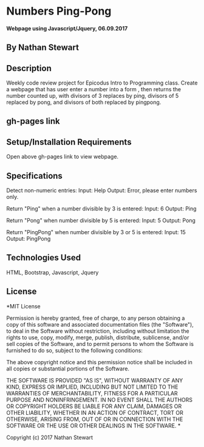 # Numbers Ping-Pong

#### Webpage using Javascript/Jquery, 06.09.2017

## By Nathan Stewart

## Description

Weekly code review project for Epicodus Intro to Programming class. Create a webpage that has user enter a number into a form , then returns the number counted up, with divisors of 3 replaces by ping, divisors of 5 replaced by pong, and divisors of both replaced by pingpong.

## gh-pages link



## Setup/Installation Requirements

Open above gh-pages link to view webpage.

## Specifications

Detect non-numeric entries:
  Input: Help
  Output: Error, please enter numbers only.

Return "Ping" when a number divisible by 3 is entered:
  Input: 6
  Output: Ping

Return "Pong" when number divisible by 5 is entered:
  Input: 5
  Output: Pong

Return "PingPong" when number divisible by 3 or 5 is entered:
  Input: 15
  Output: PingPong 

## Technologies Used

HTML, Bootstrap, Javascript, Jquery

## License

*MIT License

Permission is hereby granted, free of charge, to any person obtaining a copy of this software and associated documentation files (the "Software"), to deal in the Software without restriction, including without limitation the rights to use, copy, modify, merge, publish, distribute, sublicense, and/or sell copies of the Software, and to permit persons to whom the Software is furnished to do so, subject to the following conditions:

The above copyright notice and this permission notice shall be included in all copies or substantial portions of the Software.

THE SOFTWARE IS PROVIDED "AS IS", WITHOUT WARRANTY OF ANY KIND, EXPRESS OR IMPLIED, INCLUDING BUT NOT LIMITED TO THE WARRANTIES OF MERCHANTABILITY, FITNESS FOR A PARTICULAR PURPOSE AND NONINFRINGEMENT. IN NO EVENT SHALL THE AUTHORS OR COPYRIGHT HOLDERS BE LIABLE FOR ANY CLAIM, DAMAGES OR OTHER LIABILITY, WHETHER IN AN ACTION OF CONTRACT, TORT OR OTHERWISE, ARISING FROM, OUT OF OR IN CONNECTION WITH THE SOFTWARE OR THE USE OR OTHER DEALINGS IN THE SOFTWARE. *

Copyright (c) 2017 Nathan Stewart
